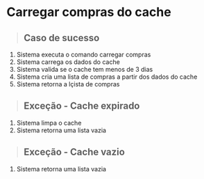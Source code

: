 # Carregar compras do cache

> ## Caso de sucesso

1. Sistema executa o comando carregar compras
2. Sistema carrega os dados do cache
3. Sistema valida se o cache tem menos de 3 dias
4. Sistema cria uma lista de compras a partir dos dados do cache
5. Sistema retorna a lçista de compras

> ## Exceção - Cache expirado

1. Sistema limpa o cache
2. Sistema retorna uma lista vazia

> ## Exceção - Cache vazio

1. Sistema retorna uma lista vazia
